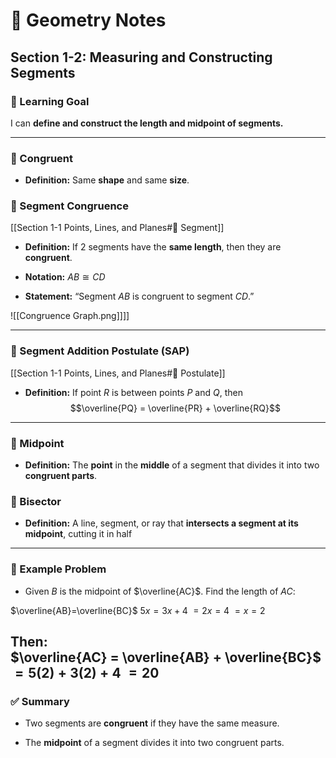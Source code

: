 # 📐 Geometry Notes

## Section 1-2: Measuring and Constructing Segments

### 📘 Learning Goal

I can **define and construct the length and midpoint of segments.**

---

### 🔹 Congruent

- **Definition:** Same **shape** and same **size**.
### 🔹 Segment Congruence
[[Section 1-1 Points, Lines, and Planes#🔹 Segment]]

- **Definition:** If 2 segments have the **same length**, then they are **congruent**.
    
- **Notation:** $AB \cong CD$
    
- **Statement:** “Segment $AB$ is congruent to segment $CD$.”
    

![[Congruence Graph.png]]]]

---

### 📌 Segment Addition Postulate (SAP)

[[Section 1-1 Points, Lines, and Planes#📌 Postulate]]
- **Definition:** If point $R$ is between points $P$ and $Q$, then  
    $$\overline{PQ} = \overline{PR} + \overline{RQ}$$

---

### 🔹 Midpoint

- **Definition:** The **point** in the **middle** of a segment that divides it into two **congruent parts**.
### 🔹 Bisector

- **Definition:** A line, segment, or ray that **intersects a segment at its midpoint**, cutting it in half

---

### 📝 Example Problem

- Given $B$ is the midpoint of $\overline{AC}$. Find the length of $AC$:
    
$\overline{AB}=\overline{BC}$
$5x=3x+4$ 
$=2x=4$
$=x=2$

Then:  
$\overline{AC} = \overline{AB} + \overline{BC}$
	$= 5(2)+3(2)+4$
	$=20$
---

### ✅ Summary

- Two segments are **congruent** if they have the same measure.
    
- The **midpoint** of a segment divides it into two congruent parts.